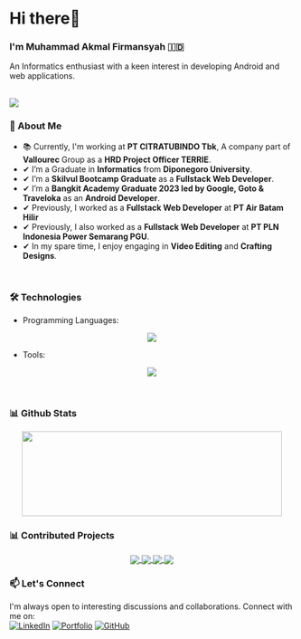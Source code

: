 <h1 align="left">Hi there👋</h1>
<h3 align="left">I'm Muhammad Akmal Firmansyah &#127470;&#127465</h3>
An Informatics enthusiast with a keen interest in developing Android and web applications.

<br>
<br>
<p align="left"> <img src="https://komarev.com/ghpvc/?username=Akumaaaaaa"/> </p>

### 🚀 About Me
- 📚 Currently, I'm working at **PT CITRATUBINDO Tbk**, A company part of **Vallourec** Group as a **HRD Project Officer TERRIE**.
- ✔ I’m a Graduate in **Informatics** from **Diponegoro University**.
- ✔ I’m a **Skilvul Bootcamp Graduate** as a **Fullstack Web Developer**.
- ✔ I’m a **Bangkit Academy Graduate 2023 led by Google, Goto & Traveloka** as an **Android Developer**.
- ✔ Previously, I worked as a **Fullstack Web Developer** at **PT Air Batam Hilir**
- ✔ Previously, I also worked as a **Fullstack Web Developer** at **PT PLN Indonesia Power Semarang PGU**.
- ✔ In my spare time, I enjoy engaging in **Video Editing** and **Crafting Designs**.
  
<br>

### 🛠️ Technologies
- Programming Languages:
<p align="center">
  <a href="https://skillicons.dev">
    <img src="https://skillicons.dev/icons?i=php,html,js,css,kotlin&theme=dark" />
  </a>
</p>

- Tools:
<p align="center">
    <img src="https://skillicons.dev/icons?i=androidstudio,vscode,postman,figma,mongodb,express,nodejs,bootstrap,vite,react&perline=5&theme=dark" />
</p>
<br>

### 📊 Github Stats
<p align="center">
  <img width="460" height="150" src="https://github-readme-stats.vercel.app/api/top-langs/?username=Akumaaaaaa&layout=compact&theme=dracula"/460/300">
</p>

### 📊 Contributed Projects
<div align="center">
<a href="https://github.com/FS-30/01-Front-End-Website">
  <img align="center" src="https://github-readme-stats-git-masterrstaa-rickstaa.vercel.app/api/pin/?username=FS-30&repo=01-Front-End-Website&theme=monokai" />
</a>
<a href="https://github.com/FS-30/02-FE-Eduliterate-React">
  <img align="center" src="https://github-readme-stats-git-masterrstaa-rickstaa.vercel.app/api/pin/?username=FS-30&repo=02-FE-Eduliterate-React&theme=monokai" />
</a>
<a href="https://github.com/FS-30/03-BE-Eduliterate-Express">
  <img align="center" src="https://github-readme-stats-git-masterrstaa-rickstaa.vercel.app/api/pin/?username=FS-30&repo=03-BE-Eduliterate-Express&theme=monokai" />
</a>
<a href="https://github.com/CS23-PS276/Mobile-Development">
  <img align="center" src="https://github-readme-stats-git-masterrstaa-rickstaa.vercel.app/api/pin/?username=CS23-PS276&repo=Mobile-Development&theme=monokai" />
</a>
</div>

### 📫 Let's Connect
I'm always open to interesting discussions and collaborations. Connect with me on:<br>
[![LinkedIn](https://img.shields.io/badge/LinkedIn-Muhammad%20Akmal%20Firmansyah-blue?style=flat-square&logo=linkedin)](https://www.linkedin.com/in/akmal-firmansyah/)
[![Portfolio](https://img.shields.io/badge/Portfolio-Akmal-orange?style=flat-square)](https://personal-akmal.vercel.app/)
[![GitHub](https://img.shields.io/badge/GitHub-Akumaaaaaa-black?style=flat-square&logo=github)](https://github.com/Akumaaaaaa)
